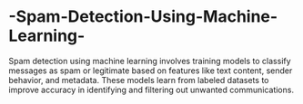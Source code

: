 # -Spam-Detection-Using-Machine-Learning-
Spam detection using machine learning involves training models to classify messages as spam or legitimate based on features like text content, sender behavior, and metadata. These models learn from labeled datasets to improve accuracy in identifying and filtering out unwanted communications.
